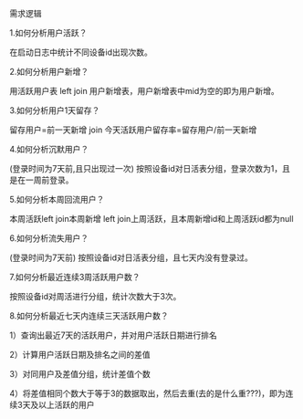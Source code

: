需求逻辑

1.如何分析用户活跃？

在启动日志中统计不同设备id出现次数。

2.如何分析用户新增？

用活跃用户表 left join 用户新增表，用户新增表中mid为空的即为用户新增。

3.如何分析用户1天留存？

留存用户=前一天新增 join 今天活跃用户留存率=留存用户/前一天新增

4.如何分析沉默用户？

(登录时间为7天前,且只出现过一次)
按照设备id对日活表分组，登录次数为1，且是在一周前登录。

5.如何分析本周回流用户？

本周活跃left join本周新增 left join上周活跃，且本周新增id和上周活跃id都为null

6.如何分析流失用户？

(登录时间为7天前)
按照设备id对日活表分组，且七天内没有登录过。

7.如何分析最近连续3周活跃用户数？

按照设备id对周活进行分组，统计次数大于3次。

8.如何分析最近七天内连续三天活跃用户数？

1）查询出最近7天的活跃用户，并对用户活跃日期进行排名

2）计算用户活跃日期及排名之间的差值

3）对同用户及差值分组，统计差值个数

4）将差值相同个数大于等于3的数据取出，然后去重(去的是什么重???)，即为连续3天及以上活跃的用户